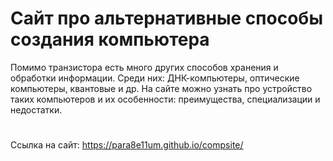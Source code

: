 # Сайт про альтернативные способы создания компьютера
Помимо транзистора есть много других способов хранения и обработки информации. Среди них: ДНК-компьютеры, оптические компьютеры, квантовые и др. На сайте можно узнать про устройство таких компьютеров и их особенности: преимущества, специализации и недостатки.
#
Ссылка на сайт: https://para8e11um.github.io/compsite/
